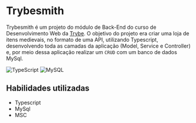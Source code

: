 # Trybesmith

Trybesmith é um projeto do módulo de Back-End do curso de Desenvolvimento Web da <a href="https://www.betrybe.com/">Trybe</a>. O objetivo do projeto era criar uma loja de itens medievais, no formato de uma API, utilizando Typescript, desenvolvendo toda as camadas da aplicação (Model, Service e Controller) e, por meio dessa aplicação realizar um `CRUD` com um banco de dados MySql.

![TypeScript](https://img.shields.io/badge/typescript-%23007ACC.svg?style=for-the-badge&logo=typescript&logoColor=white)
![MySQL](https://img.shields.io/badge/mysql-%2300f.svg?style=for-the-badge&logo=mysql&logoColor=white)

## Habilidades utilizadas

* Typescript
* MySql
* MSC
